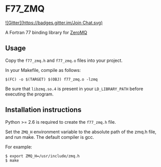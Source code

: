 F77\_ZMQ
========
[![Gitter](https://badges.gitter.im/Join Chat.svg)](https://gitter.im/scemama/f77_zmq?utm_source=badge&utm_medium=badge&utm_campaign=pr-badge&utm_content=badge)

A Fortran 77 binding library for [ZeroMQ](http://zeromq.org)

Usage
-----

Copy the `f77_zmq.h` and `f77_zmq.o` files into your project.

In your Makefile, compile as follows:

```
$(FC) -o $(TARGET) $(OBJ) f77_zmq.o -lzmq
```

Be sure that `libzmq.so.4` is present in your `LD_LIBRARY_PATH` before executing the program.


Installation instructions
-------------------------

Python >= 2.6 is required to create the `f77_zmq.h` file.

Set the `ZMQ_H` environment variable to the absolute path of the zmq.h file, and run make.
The default compiler is gcc.

For example:

```
$ export ZMQ_H=/usr/include/zmq.h
$ make
```

